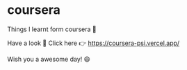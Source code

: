 # coursera
Things I learnt form coursera 🏫

Have a look 👀
Click here 👉 https://coursera-psi.vercel.app/

Wish you a awesome day! 😄
